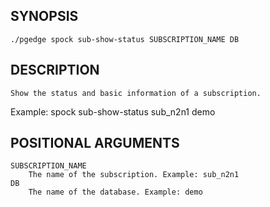 
## SYNOPSIS
    ./pgedge spock sub-show-status SUBSCRIPTION_NAME DB

## DESCRIPTION
    Show the status and basic information of a subscription. 

Example: spock sub-show-status sub_n2n1 demo

## POSITIONAL ARGUMENTS
    SUBSCRIPTION_NAME
        The name of the subscription. Example: sub_n2n1
    DB
        The name of the database. Example: demo

